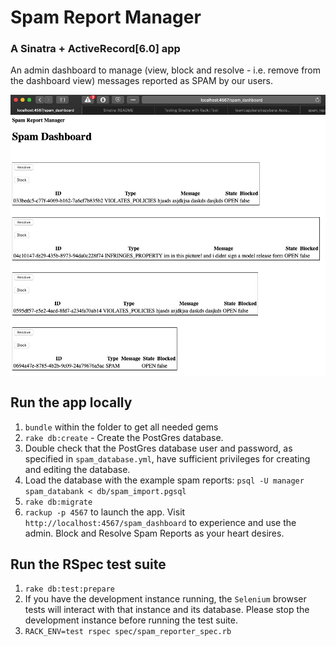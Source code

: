 # Spam Report Manager
### A Sinatra + ActiveRecord[6.0] app
An admin dashboard to manage (view, block and resolve - i.e. remove from the dashboard view) messages reported as SPAM by our users.

<img align="center" src="https://github.com/Henryvw/spam_report_manager/blob/master/public/spam_dashboard_preview.png" alt="Spam Dashboard Preview"/>

## Run the app locally
1. `bundle` within the folder to get all needed gems
2. `rake db:create` - Create the PostGres database. 
3. Double check that the PostGres database user and password, as specified in `spam_database.yml`, have sufficient privileges for creating and editing the database.
4. Load the database with the example spam reports: `psql -U manager spam_databank < db/spam_import.pgsql`
4. `rake db:migrate`
5. `rackup -p 4567` to launch the app. Visit `http://localhost:4567/spam_dashboard` to experience and use the admin. Block and Resolve Spam Reports as your heart desires.

## Run the RSpec test suite
1. `rake db:test:prepare`
2. If you have the development instance running, the `Selenium` browser tests will interact with that instance and its database. Please stop the development instance before running the test suite. 
2. `RACK_ENV=test rspec spec/spam_reporter_spec.rb`

